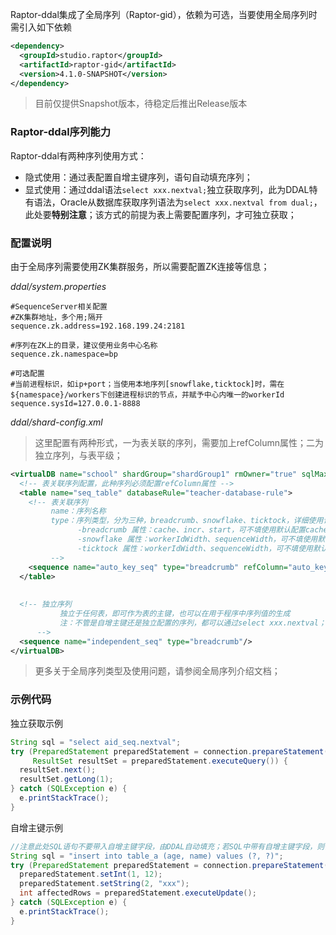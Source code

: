 Raptor-ddal集成了全局序列（Raptor-gid），依赖为可选，当要使用全局序列时需引入如下依赖

```xml
<dependency>
  <groupId>studio.raptor</groupId>
  <artifactId>raptor-gid</artifactId>
  <version>4.1.0-SNAPSHOT</version>
</dependency>
```

> 目前仅提供Snapshot版本，待稳定后推出Release版本



### Raptor-ddal序列能力

Raptor-ddal有两种序列使用方式：

- 隐式使用：通过表配置自增主键序列，语句自动填充序列；
- 显式使用：通过ddal语法`select xxx.nextval;`独立获取序列，此为DDAL特有语法，Oracle从数据库获取序列语法为`select xxx.nextval from dual;`，此处要**特别注意**；该方式的前提为表上需要配置序列，才可独立获取；



### 配置说明

由于全局序列需要使用ZK集群服务，所以需要配置ZK连接等信息；

*ddal/system.properties*

```properties
#SequenceServer相关配置
#ZK集群地址，多个用;隔开
sequence.zk.address=192.168.199.24:2181

#序列在ZK上的目录，建议使用业务中心名称
sequence.zk.namespace=bp

#可选配置
#当前进程标识，如ip+port；当使用本地序列[snowflake,ticktock]时，需在${namespace}/workers下创建进程标识的节点，并赋予中心内唯一的workerId
sequence.sysId=127.0.0.1-8888
```



*ddal/shard-config.xml*

> 这里配置有两种形式，一为表关联的序列，需要加上refColumn属性；二为独立序列，与表平级；

```xml
<virtualDB name="school" shardGroup="shardGroup1" rmOwner="true" sqlMaxLimit="-1">
  <!-- 表关联序列配置，此种序列必须配置refColumn属性 -->
  <table name="seq_table" databaseRule="teacher-database-rule">
    <!-- 表关联序列
         name：序列名称
         type：序列类型，分为三种，breadcrumb、snowflake、ticktock，详细使用请参阅全局序列使用文档
               -breadcrumb 属性：cache、incr、start，可不填使用默认配置cache="0" incr="1" start="0"
               -snowflake 属性：workerIdWidth、sequenceWidth，可不填使用默认配置workerIdWidth="10" sequenceWidth="12"
               -ticktock 属性：workerIdWidth、sequenceWidth，可不填使用默认配置workerIdWidth="3" sequenceWidth="4"
         -->
    <sequence name="auto_key_seq" type="breadcrumb" refColumn="auto_key"/>
  </table>
  
  
  <!-- 独立序列
           独立于任何表，即可作为表的主键，也可以在用于程序中序列值的生成
           注：不管是自增主键还是独立配置的序列，都可以通过select xxx.nextval；语法独立获取序列
      -->
  <sequence name="independent_seq" type="breadcrumb"/>
</virtualDB>
```

> 更多关于全局序列类型及使用问题，请参阅全局序列介绍文档；



### 示例代码

独立获取示例

```java
String sql = "select aid_seq.nextval";
try (PreparedStatement preparedStatement = connection.prepareStatement(sql);
     ResultSet resultSet = preparedStatement.executeQuery()) {
  resultSet.next();
  resultSet.getLong(1);
} catch (SQLException e) {
  e.printStackTrace();
}
```



自增主键示例

```java
//注意此处SQL语句不要带入自增主键字段，由DDAL自动填充；若SQL中带有自增主键字段，则使用此值插入，但会存在主键冲突问题，请慎重处理！！！
String sql = "insert into table_a (age, name) values (?, ?)";
try (PreparedStatement preparedStatement = connection.prepareStatement(sql)) {
  preparedStatement.setInt(1, 12);
  preparedStatement.setString(2, "xxx");
  int affectedRows = preparedStatement.executeUpdate();
} catch (SQLException e) {
  e.printStackTrace();
}
```
